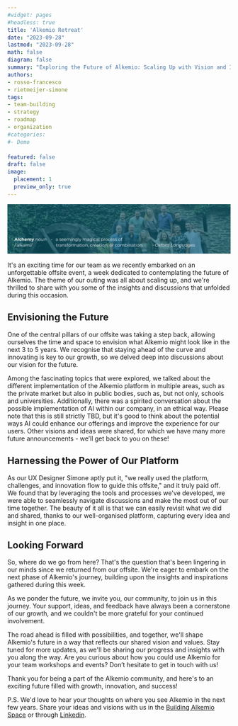```yaml
---
#widget: pages
#headless: true
title: 'Alkemio Retreat'
date: "2023-09-28"
lastmod: "2023-09-28"
math: false
diagram: false
summary: "Exploring the Future of Alkemio: Scaling Up with Vision and Innovation"
authors:
- rosso-francesco
- rietmeijer-simone
tags:
- team-building
- strategy
- roadmap
- organization
#categories:
#- Demo

featured: false
draft: false
image:
  placement: 1
  preview_only: true
---
```


![](./header.png)

It's an exciting time for our team as we recently embarked on an unforgettable offsite event, a week dedicated to contemplating the future of Alkemio. The theme of our outing was all about scaling up, and we're thrilled to share with you some of the insights and discussions that unfolded during this occasion. 

## Envisioning the Future

One of the central pillars of our offsite was taking a step back, allowing ourselves the time and space to envision what Alkemio might look like in the next 3 to 5 years. We recognise that staying ahead of the curve and innovating is key to our growth, so we delved deep into discussions about our vision for the future. 

Among the fascinating topics that were explored, we talked about the different implementation of the Alkemio platform in multiple areas, such as the private market but also in public bodies, such as, but not only, schools and universities. Additionally, there was a spirited conversation about the possible implementation of AI within our company, in an ethical way. Please note that this is still strictly TBD, but it's good to think about the potential ways AI could enhance our offerings and improve the experience for our users. Other visions and ideas were shared, for which we have many more future announcements - we’ll get back to you on these! 

## Harnessing the Power of Our Platform

As our UX Designer Simone aptly put it, "we really used the platform, challenges, and innovation flow to guide this offsite," and it truly paid off. We found that by leveraging the tools and processes we've developed, we were able to seamlessly navigate discussions and make the most out of our time together. The beauty of it all is that we can easily revisit what we did and shared, thanks to our well-organised platform, capturing every idea and insight in one place. 

## Looking Forward

So, where do we go from here? That's the question that's been lingering in our minds since we returned from our offsite. We're eager to embark on the next phase of Alkemio's journey, building upon the insights and inspirations gathered during this week. 

As we ponder the future, we invite you, our community, to join us in this journey. Your support, ideas, and feedback have always been a cornerstone of our growth, and we couldn't be more grateful for your continued involvement. 

The road ahead is filled with possibilities, and together, we'll shape Alkemio's future in a way that reflects our shared vision and values. Stay tuned for more updates, as we'll be sharing our progress and insights with you along the way. Are you curious about how you could use Alkemio for your team workshops and events? Don’t hesitate to get in touch with us! 

Thank you for being a part of the Alkemio community, and here's to an exciting future filled with growth, innovation, and success! 

P.S. We'd love to hear your thoughts on where you see Alkemio in the next few years. Share your ideas and visions with us in the [Building Alkemio Space](https://alkem.io/building-alkemio/dashboard) or through [Linkedin](https://www.linkedin.com/company/alkemio-foundation/).